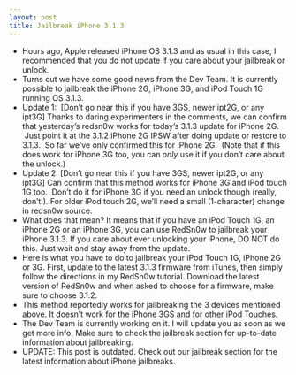 ```yaml
---
layout: post
title: Jailbreak iPhone 3.1.3
---
```

* Hours ago, Apple released iPhone OS 3.1.3 and as usual in this case, I recommended that you do not update if you care about your jailbreak or unlock.
* Turns out we have some good news from the Dev Team. It is currently possible to jailbreak the iPhone 2G, iPhone 3G, and iPod Touch 1G running OS 3.1.3.
* Update 1:  [Don’t go near this if you have 3GS, newer ipt2G, or any ipt3G] Thanks to daring experimenters in the comments, we can confirm that yesterday’s redsn0w works for today’s 3.1.3 update for iPhone 2G.  Just point it at the 3.1.2 iPhone 2G IPSW after doing update or restore to 3.1.3.  So far we’ve only confirmed this for iPhone 2G.  (Note that if this does work for iPhone 3G too, you can *only* use it if you don’t care about the unlock.)
* Update 2: [Don’t go near this if you have 3GS, newer ipt2G, or any ipt3G] Can confirm that this method works for iPhone 3G and iPod touch 1G too.  Don’t do it for iPhone 3G if you need an unlock though (really, don’t!). For older iPod touch 2G, we’ll need a small (1-character) change in redsn0w source.
* What does that mean? It means that if you have an iPod Touch 1G, an iPhone 2G or an iPhone 3G, you can use RedSn0w to jailbreak your iPhone 3.1.3. If you care about ever unlocking your iPhone, DO NOT do this. Just wait and stay away from the update.
* Here is what you have to do to jailbreak your iPod Touch 1G, iPhone 2G or 3G. First, update to the latest 3.1.3 firmware from iTunes, then simply follow the directions in my RedSn0w tutorial. Download the latest version of RedSn0w and when asked to choose for a firmware, make sure to choose 3.1.2.
* This method reportedly works for jailbreaking the 3 devices mentioned above. It doesn’t work for the iPhone 3GS and for other iPod Touches.
* The Dev Team is currently working on it. I will update you as soon as we get more info. Make sure to check the jailbreak section for up-to-date information about jailbreaking.
* UPDATE: This post is outdated. Check out our jailbreak section for the latest information about iPhone jailbreaks.

